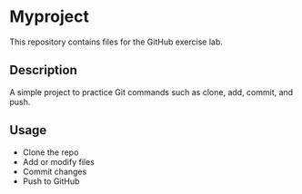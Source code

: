 # Myproject

This repository contains files for the GitHub exercise lab.

## Description

A simple project to practice Git commands such as clone, add, commit, and push.

## Usage

- Clone the repo  
- Add or modify files  
- Commit changes  
- Push to GitHub
